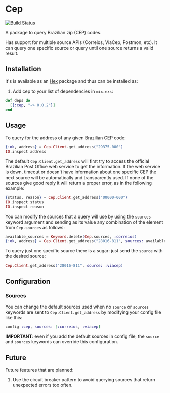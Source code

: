 # Cep

[![Build Status](https://travis-ci.org/douglascamata/cep.svg?branch=master)](https://travis-ci.org/douglascamata/cep)

A package to query Brazilian zip (CEP) codes.

Has support for multiple source APIs (Correios, ViaCep, Postmon, etc).
It can query one specific source or query until one source returns a valid
result.

## Installation

It's is available as an [Hex](https://hex.pm) package and thus can be installed
as:

1. Add cep to your list of dependencies in `mix.exs`:

```elixir
def deps do
  [{:cep, "~> 0.0.2"}]
end
```

## Usage

To query for the address of any given Brazilian CEP code:

```elixir
{:ok, address} = Cep.Client.get_address("29375-000")
IO.inspect address
```

The default `Cep.Client.get_address` will first try to access the official Brazilian
Post Office web service to get the information. If the web service is down,
timeout or doesn't have information about one specific CEP the next source will
be automatically and transparently used. If none of the sources give good reply
it will return a proper error, as in the following example:

```elixir
{status, reason} = Cep.Client.get_address("00000-000")
IO.inspect status
IO.inspect reason
```

You can modify the sources that a query will use by using the `sources` keyword
argument and sending as its value any combination of the element from
`Cep.sources` as follows:

```elixir
available_sources = Keyword.delete(Cep.sources, :correios)
{:ok, address} = Cep.Client.get_address("28016-811", sources: available_sources)
```

To query just one specific source there is a sugar: just send the `source` with
the desired source:

```elixir
Cep.Client.get_address("28016-811", source: :viacep)
```

## Configuration

### Sources

You can change the default sources used when no `source` or `sources` keywords
are sent to `Cep.Client.get_address` by modifying your config file like this:

```elixir
config :cep, sources: [:correios, :viacep]
```

**IMPORTANT**: even if you add the default sources in config file, the `source`
and `sources` keywords can override this configuration.

## Future

Future features that are planned:

1. Use the circuit breaker pattern to avoid querying sources that return
   unexpected errors too often.
